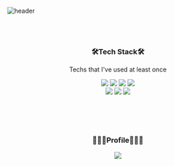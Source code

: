 
![header](https://capsule-render.vercel.app/api?type=waving&color=7F7FD5&height=200&section=header&text=yoonju%20shim&fontSize=90&fontColor=ffffff)
<br>
<br>
<br>
<br>
<div align=center>
	<h3>🛠️Tech Stack🛠️</h3>
	<p>Techs that I've used at least once</p>
</div>

<div align="center">
	<img src="https://img.shields.io/badge/Java-007396?style=flat&logo=Java&logoColor=white" />
	<img src="https://img.shields.io/badge/HTML5-E34F26?style=flat&logo=HTML5&logoColor=white" />
	<img src="https://img.shields.io/badge/CSS3-1572B6?style=flat&logo=CSS3&logoColor=white" />
	<img src="https://img.shields.io/badge/JavaScript-F7DF1E?style=flat-square&logo=JavaScript&logoColor=white"/>
</div>

<div align="center">
	<img src="https://img.shields.io/badge/C++-00599C?style=flat-square&logo=C++&logoColor=white"/>
	<img src="https://img.shields.io/badge/Python-3776AB?style=flat-square&logo=Python&logoColor=white"/>
	<img src="https://img.shields.io/badge/Swift-F05138?style=flat-square&logo=Swift&logoColor=white"/>
</div>
<br>
<br>
<br>
<br>
<div align=center>
	<h3>👩🏻‍💻Profile👩🏻‍💻</h3>
	<a href="https://accessible-barber-2ef.notion.site/s-profile-6ad6ba5d27d14a21b744d99cffd7d742">
		<img src="https://img.shields.io/badge/Notion-000000?style=flat&logo=Notion&logoColor=white" />
	</a>
</div>
<br>
<br>
<br>
<br>

